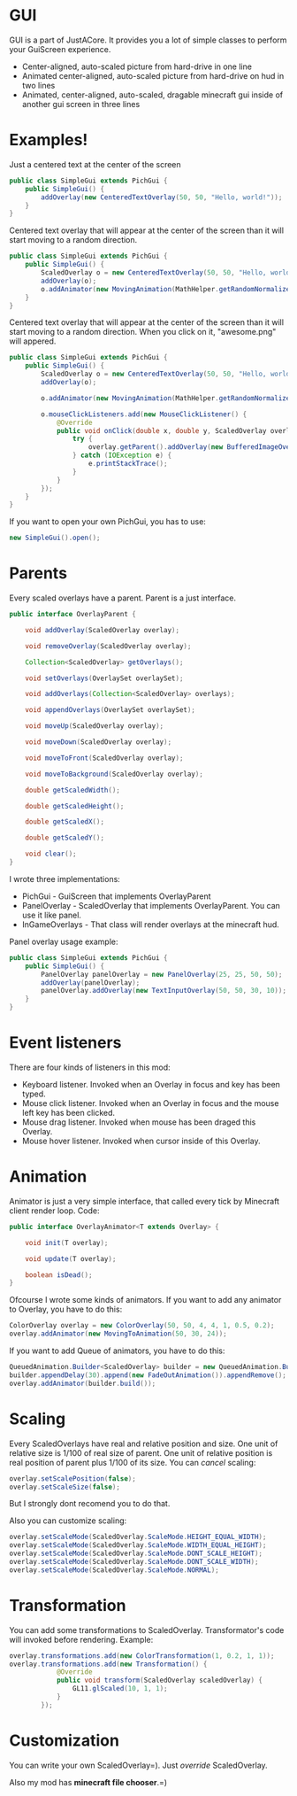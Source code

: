 # GUI



GUI is a part of JustACore. It provides you a lot of simple classes to perform your GuiScreen experience.

  - Center-aligned, auto-scaled picture from hard-drive in one line
  - Animated center-aligned, auto-scaled picture from hard-drive on hud in two lines
  - Animated, center-aligned, auto-scaled, dragable minecraft gui inside of another gui screen in three lines

# Examples!
Just a centered text at the center of the screen
```java
public class SimpleGui extends PichGui {
    public SimpleGui() {
        addOverlay(new CenteredTextOverlay(50, 50, "Hello, world!"));
    }
}
```
Centered text overlay that will appear at the center of the screen than it will start moving to a random direction.
```java
public class SimpleGui extends PichGui {
    public SimpleGui() {
        ScaledOverlay o = new CenteredTextOverlay(50, 50, "Hello, world!");
        addOverlay(o);
        o.addAnimator(new MovingAnimation(MathHelper.getRandomNormalizedVector());
    }
}
```
Centered text overlay that will appear at the center of the screen than it will start moving to a random direction. When you click on it, "awesome.png" will appered.
```java
public class SimpleGui extends PichGui {
    public SimpleGui() {
        ScaledOverlay o = new CenteredTextOverlay(50, 50, "Hello, world!");
        addOverlay(o);

        o.addAnimator(new MovingAnimation(MathHelper.getRandomNormalizedVector());

        o.mouseClickListeners.add(new MouseClickListener() {
            @Override
            public void onClick(double x, double y, ScaledOverlay overlay) {
                try {
                    overlay.getParent().addOverlay(new BufferedImageOverlay(x, y, 10, 10, ImageIO.read(new File("awesome.png"))));
                } catch (IOException e) {
                    e.printStackTrace();
                }
            }
        });
    }
}
```
If you want to open your own PichGui, you has to use:
```java
new SimpleGui().open();
```
# Parents
Every scaled overlays have a parent. Parent is a just interface.
```java
public interface OverlayParent {

    void addOverlay(ScaledOverlay overlay);

    void removeOverlay(ScaledOverlay overlay);

    Collection<ScaledOverlay> getOverlays();

    void setOverlays(OverlaySet overlaySet);

    void addOverlays(Collection<ScaledOverlay> overlays);

    void appendOverlays(OverlaySet overlaySet);

    void moveUp(ScaledOverlay overlay);

    void moveDown(ScaledOverlay overlay);

    void moveToFront(ScaledOverlay overlay);

    void moveToBackground(ScaledOverlay overlay);

    double getScaledWidth();

    double getScaledHeight();

    double getScaledX();

    double getScaledY();

    void clear();
}
```

I wrote three implementations:
  - PichGui - GuiScreen that implements OverlayParent
  - PanelOverlay - ScaledOverlay that implements OverlayParent. You can use it like panel.
  - InGameOverlays - That class will render overlays at the minecraft hud.

Panel overlay usage example:
```java
public class SimpleGui extends PichGui {
    public SimpleGui() {
        PanelOverlay panelOverlay = new PanelOverlay(25, 25, 50, 50);
        addOverlay(panelOverlay);
        panelOverlay.addOverlay(new TextInputOverlay(50, 50, 30, 10));
    }
}
```

# Event listeners

There are four kinds of listeners in this mod:

  - Keyboard listener. Invoked when an Overlay in focus and key has been typed.
  - Mouse click listener. Invoked when an Overlay in focus and the mouse left key has been clicked.
  - Mouse drag listener. Invoked when mouse has been draged this Overlay.
  - Mouse hover listener. Invoked when cursor inside of this Overlay.

# Animation
Animator is just a very simple interface, that called every tick by Minecraft client render loop.
Code:
```java
public interface OverlayAnimator<T extends Overlay> {

    void init(T overlay);

    void update(T overlay);

    boolean isDead();
}
```
Ofcourse I wrote some kinds of animators.
If you want to add any animator to Overlay, you have to do this:
```java
ColorOverlay overlay = new ColorOverlay(50, 50, 4, 4, 1, 0.5, 0.2);
overlay.addAnimator(new MovingToAnimation(50, 30, 24));
```
If you want to add Queue of animators, you have to do this:
```java
QueuedAnimation.Builder<ScaledOverlay> builder = new QueuedAnimation.Builder<ScaledOverlay>();
builder.appendDelay(30).append(new FadeOutAnimation()).appendRemove();
overlay.addAnimator(builder.build());
```
# Scaling
Every ScaledOverlays have real and relative position and size. One unit of relative size is 1/100 of real size of parent. One unit of relative position is real position of parent plus 1/100 of its size.
You can *cancel* scaling:
```java
overlay.setScalePosition(false);
overlay.setScaleSize(false);
```
But I strongly dont recomend you to do that.

Also you can customize scaling:
```java
overlay.setScaleMode(ScaledOverlay.ScaleMode.HEIGHT_EQUAL_WIDTH);
overlay.setScaleMode(ScaledOverlay.ScaleMode.WIDTH_EQUAL_HEIGHT);
overlay.setScaleMode(ScaledOverlay.ScaleMode.DONT_SCALE_HEIGHT);
overlay.setScaleMode(ScaledOverlay.ScaleMode.DONT_SCALE_WIDTH);
overlay.setScaleMode(ScaledOverlay.ScaleMode.NORMAL);
```
# Transformation
You can add some transformations to ScaledOverlay. Transformator's code will invoked before rendering.
Example:
```java
overlay.transformations.add(new ColorTransformation(1, 0.2, 1, 1));
overlay.transformations.add(new Transformation() {
            @Override
            public void transform(ScaledOverlay scaledOverlay) {
                GL11.glScaled(10, 1, 1);
            }
        });
```
# Customization
You can write your own ScaledOverlay=). Just *override* ScaledOverlay.

Also my mod has __minecraft file chooser__.=)

